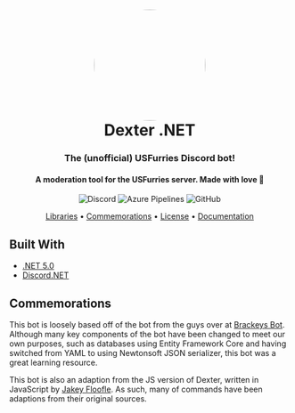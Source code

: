 <h1 align="center" style="position: relative;">
  <img src="https://us-furries.com/Dexter/DexLove.png" width="200" style="border-radius: 50%;" align="center">
  <br>
  Dexter .NET
</h1>

<h3 align="center">The (unofficial) USFurries Discord bot!</h3>
<h4 align="center">A moderation tool for the USFurries server. Made with love 💙 </h4>

<p align="center">
    <img alt="Discord" src="https://img.shields.io/discord/336243033416794118?color=%237289DA&label=Discord">
    <img alt="Azure Pipelines" src="https://dev.azure.com/frostrixz/Dexter/_apis/build/status/Frostrix.Dexter?branchName=master">
    <img alt="GitHub" src="https://img.shields.io/github/license/Frostrix/Dexter?label=License">
</p>

<p align="center">
    <a href="#built-with">Libraries</a> •
    <a href="#commemorations">Commemorations</a> •
    <a href="https://github.com/Frostrix/Dexter/blob/master/LICENSE">License</a> •
    <a href="http://usfurries.tk/documentation/api">Documentation</a>
</p>

## Built With
- [.NET 5.0](https://dotnet.microsoft.com/download/dotnet/5.0)
- [Discord.NET](https://github.com/discord-net/Discord.Net)

## Commemorations
This bot is loosely based off of the bot from the guys over at [Brackeys Bot](https://github.com/YilianSource/brackeys-bot). Although many key components of the bot have been changed to meet our own purposes, such as databases using Entity Framework Core and having switched from YAML to using Newtonsoft JSON serializer, this bot was a great learning resource.

This bot is also an adaption from the JS version of Dexter, written in JavaScript by [Jakey Floofle](https://github.com/Jakey-F). As such, many of commands have been adaptions from their original sources.
